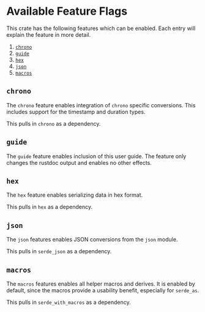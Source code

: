 # Available Feature Flags

This crate has the following features which can be enabled.
Each entry will explain the feature in more detail.

1. [`chrono`](#chrono)
2. [`guide`](#guide)
3. [`hex`](#hex)
4. [`json`](#json)
5. [`macros`](#macros)

## `chrono`

The `chrono` feature enables integration of `chrono` specific conversions.
This includes support for the timestamp and duration types.

This pulls in `chrono` as a dependency.

## `guide`

The `guide` feature enables inclusion of this user guide.
The feature only changes the rustdoc output and enables no other effects.

## `hex`

The `hex` feature enables serializing data in hex format.

This pulls in `hex` as a dependency.

## `json`

The `json` features enables JSON conversions from the `json` module.

This pulls in `serde_json` as a dependency.

## `macros`

The `macros` features enables all helper macros and derives.
It is enabled by default, since the macros provide a usability benefit, especially for `serde_as`.

This pulls in `serde_with_macros` as a dependency.
